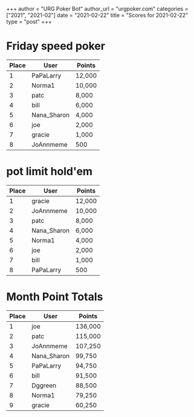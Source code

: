 +++
author = "URG Poker Bot"
author_url = "urgpoker.com"
categories = ["2021", "2021-02"]
date = "2021-02-22"
title = "Scores for 2021-02-22"
type = "post"
+++
# Friday speed poker

| Place | User | Points |
|-------|------|--------|
| 1 | PaPaLarry | 12,000 |
| 2 | Norma1 | 10,000 |
| 3 | patc | 8,000 |
| 4 | bill | 6,000 |
| 5 | Nana_Sharon | 4,000 |
| 6 | joe | 2,000 |
| 7 | gracie | 1,000 |
| 8 | JoAnnmeme | 500 |

# pot limit hold'em

| Place | User | Points |
|-------|------|--------|
| 1 | gracie | 12,000 |
| 2 | JoAnnmeme | 10,000 |
| 3 | patc | 8,000 |
| 4 | Nana_Sharon | 6,000 |
| 5 | Norma1 | 4,000 |
| 6 | joe | 2,000 |
| 7 | bill | 1,000 |
| 8 | PaPaLarry | 500 |

# Month Point Totals

| Place | User | Points |
|-------|------|--------|
| 1 | joe | 136,000 |
| 2 | patc | 115,000 |
| 3 | JoAnnmeme | 107,250 |
| 4 | Nana_Sharon | 99,750 |
| 5 | PaPaLarry | 94,750 |
| 6 | bill | 91,500 |
| 7 | Dggreen | 88,500 |
| 8 | Norma1 | 79,250 |
| 9 | gracie | 60,250 |
